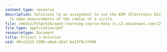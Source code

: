 ```yaml
---
content_type: resource
description: Solutions to an assignment to use the EDM (Electronic Distance Measurement)
  to make measurements of the radius of a circle.
file: /media/https%3A/open-learning-course-data-rc.s3.amazonaws.com/12-s56-gps-where-are-you-fall-2008/49ccb323500be8add3a7be13f9c3f406_proj_3_05_soln.pdf
file_type: application/pdf
resourcetype: Document
title: Project 3 Solution
uid: 49ccb323-500b-e8ad-d3a7-be13f9c3f406
---
```

